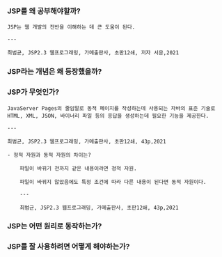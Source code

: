 ### JSP를 왜 공부해야할까?
    
    JSP는 웹 개발의 전반을 이해하는 데 큰 도움이 된다.
    
    ---
    
    최범균, JSP2.3 웹프로그래밍, 가메출판사, 초판12쇄, 저자 서문,2021
    
### JSP라는 개념은 왜 등장했을까?
### JSP가 무엇인가?
    
    JavaServer Pages의 줄임말로 동적 페이지를 작성하는데 사용되는 자바의 표준 기술로 HTML, XML, JSON, 바이너리 파일 등의 응답을 생성하는데 필요한 기능을 제공한다.
    
    ---
    
    최범균, JSP2.3 웹프로그래밍, 가메출판사, 초판12쇄, 43p,2021
    
    - 정적 자원과 동적 자원의 차이는?
        
        파일이 바뀌기 전까지 같은 내용이라면 정적 자원.
        
        파일이 바뀌지 않았음에도 특정 조건에 따라 다른 내용이 된다면 동적 자원이다.
        
        ---
        
        최범균, JSP2.3 웹프로그래밍, 가메출판사, 초판12쇄, 43p,2021
        
### JSP는 어떤 원리로 동작하는가?
### JSP를 잘 사용하려면 어떻게 해야하는가?